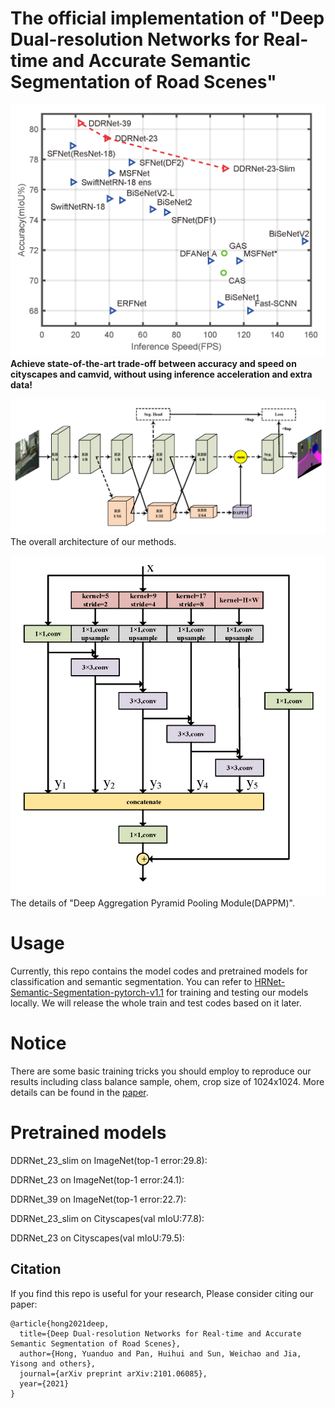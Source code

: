 # The official implementation of "Deep Dual-resolution Networks for Real-time and Accurate Semantic Segmentation of Road Scenes"
 
![avatar](./figs/performance.png)
**Achieve state-of-the-art trade-off between accuracy and speed on cityscapes and camvid, without using inference acceleration and extra data!** 

![avatar](./figs/DDRNet_seg.png)
The overall architecture of our methods.

![avatar](./figs/DAPPM.png)
The details of "Deep Aggregation Pyramid Pooling Module(DAPPM)".

# Usage

Currently, this repo contains the model codes and pretrained models for classification and semantic segmentation. You can refer to [
HRNet-Semantic-Segmentation-pytorch-v1.1](https://github.com/HRNet/HRNet-Semantic-Segmentation/tree/pytorch-v1.1) for training and testing our models locally. We will release the whole train and test codes based on it later.

# Notice

There are some basic training tricks you should employ to reproduce our results including class balance sample, ohem, crop size of 1024x1024. More details can be found in the [paper](https://arxiv.org/abs/2101.06085).

# Pretrained models

DDRNet_23_slim on ImageNet(top-1 error:29.8):

DDRNet_23 on ImageNet(top-1 error:24.1):

DDRNet_39 on ImageNet(top-1 error:22.7):

DDRNet_23_slim on Cityscapes(val mIoU:77.8):

DDRNet_23 on Cityscapes(val mIoU:79.5):

## Citation
If you find this repo is useful for your research, Please consider citing our paper:

```
@article{hong2021deep,
  title={Deep Dual-resolution Networks for Real-time and Accurate Semantic Segmentation of Road Scenes},
  author={Hong, Yuanduo and Pan, Huihui and Sun, Weichao and Jia, Yisong and others},
  journal={arXiv preprint arXiv:2101.06085},
  year={2021}
}
```
